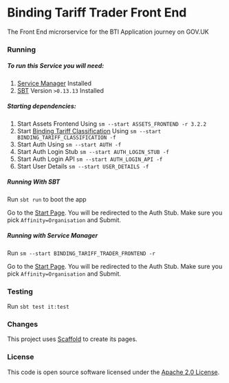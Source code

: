 
# Binding Tariff Trader Front End

The Front End microrservice for the BTI Application journey on GOV.UK


### Running

##### To run this Service you will need:

1) [Service Manager](https://github.com/hmrc/service-manager) Installed
2) [SBT](https://www.scala-sbt.org) Version `>0.13.13` Installed

##### Starting dependencies:

1) Start Assets Frontend Using `sm --start ASSETS_FRONTEND -r 3.2.2`
2) Start [Binding Tariff Classification](https://github.com/hmrc/binding-tariff-classification) Using `sm --start BINDING_TARIFF_CLASSIFICATION -f`
3) Start Auth Using `sm --start AUTH -f`
4) Start Auth Login Stub `sm --start AUTH_LOGIN_STUB -f`
5) Start Auth Login API `sm --start AUTH_LOGIN_API -f`
6) Start User Details `sm --start USER_DETAILS -f`

##### Running With SBT

Run `sbt run` to boot the app

Go to the [Start Page](http://localhost:9000/binding-tariff-application/registeredAddressForEori).
You will be redirected to the Auth Stub. Make sure you pick `Affinity=Organisation` and Submit.

##### Running with Service Manager

Run `sm --start BINDING_TARIFF_TRADER_FRONTEND -r`

Go to the [Start Page](http://localhost:9582/binding-tariff-application/registeredAddressForEori).
You will be redirected to the Auth Stub. Make sure you pick `Affinity=Organisation` and Submit.

### Testing

Run `sbt test it:test`

### Changes

This project uses [Scaffold](https://github.com/hmrc/hmrc-frontend-scaffold.g8) to create its pages.

### License

This code is open source software licensed under the [Apache 2.0 License]("http://www.apache.org/licenses/LICENSE-2.0.html").
